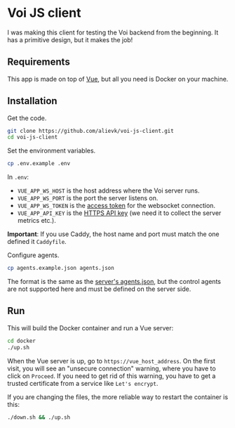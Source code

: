 # Voi JS client
I was making this client for testing the Voi backend from the beginning. It has a primitive design, but it makes the job!

## Requirements
This app is made on top of [Vue](https://vuejs.org/), but all you need is Docker on your machine.

## Installation
Get the code.
```bash
git clone https://github.com/alievk/voi-js-client.git
cd voi-js-client
```

Set the environment variables.
```bash
cp .env.example .env
```
In `.env`:
- `VUE_APP_WS_HOST` is the host address where the Voi server runs.
- `VUE_APP_WS_PORT` is the port the server listens on.
- `VUE_APP_WS_TOKEN` is the [access token](https://github.com/alievk/voi-server/blob/main/README.md#access-tokens) for the websocket connection.
- `VUE_APP_API_KEY` is the [HTTPS API key](https://github.com/alievk/voi-server/blob/main/README.md#environment-variables) (we need it to collect the server metrics etc.).

**Important**: If you use Caddy, the host name and port must match the one defined it `Caddyfile`.

Configure agents.
```bash
cp agents.example.json agents.json
```
The format is the same as the [server's agents.json](https://github.com/alievk/voi-server/blob/main/README.md#agents), but the control agents are not supported here and must be defined on the server side.

## Run
This will build the Docker container and run a Vue server:
```bash
cd docker
./up.sh
```

When the Vue server is up, go to `https://vue_host_address`. On the first visit, you will see an "unsecure connection" warning, where you have to click on `Proceed`. If you need to get rid of this warning, you have to get a trusted certificate from a service like `Let's encrypt`.

If you are changing the files, the more reliable way to restart the container is this:
```bash
./down.sh && ./up.sh
```
